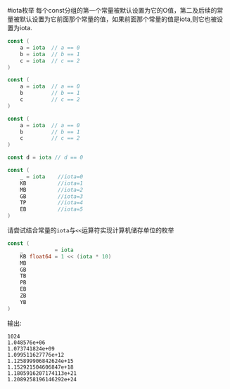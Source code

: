 #iota枚举
每个const分组的第一个常量被默认设置为它的O值，第二及后续的常量被默认设置为它前面那个常量的值，如果前面那个常量的值是iota,则它也被设置为iota.
```go
const (
    a = iota  // a == 0
    b = iota  // b == 1
    c = iota  // c == 2
)
```
```go
const (
    a = iota  // a == 0
    b         // b == 1
    c         // c == 2
)
```
```go
const (
    a = iota  // a == 0
    b         // b == 1
    c         // c == 2
)

const d = iota // d == 0
```
```go
const (
	_ = iota 	//iota=0
	KB 			//iota=1
	MB 			//iota=2
	GB 			//iota=3
	TP	 		//iota=4
	EB 			//iota=5
)
```
请尝试结合常量的`iota`与`<<`运算符实现计算机储存单位的枚举
```go
const (
    _          = iota
    KB float64 = 1 << (iota * 10)
    MB
    GB
    TB
    PB
    EB
    ZB
    YB
)
```
输出:
```text
1024
1.048576e+06
1.073741824e+09
1.099511627776e+12
1.125899906842624e+15
1.152921504606847e+18
1.1805916207174113e+21
1.2089258196146292e+24
```